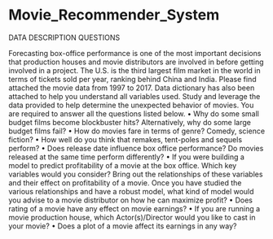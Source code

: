 # Movie_Recommender_System


DATA DESCRIPTION
QUESTIONS

Forecasting box-office performance is one of the most important decisions that production houses
and movie distributors are involved in before getting involved in a project. The U.S. is the
third largest film market in the world in terms of tickets sold per year, ranking behind China and
India. Please find attached the movie data from 1997 to 2017. Data dictionary has also been
attached to help you understand all variables used. Study and leverage the data provided to help
determine the unexpected behavior of movies. You are required to answer all the questions listed
below.
• Why do some small budget films become blockbuster hits? Alternatively, why do some large budget films fail?
• How do movies fare in terms of genre? Comedy, science fiction?
• How well do you think that remakes, tent-poles and sequels perform?
• Does release date influence box office performance? Do movies released at the same time perform differently?
• If you were building a model to predict profitability of a movie at the box office. Which key variables would you consider? Bring out the relationships of these variables and their effect on profitability of a movie. Once you have studied the various relationships and have a robust model, what kind of model would you advise to a movie distributor on how he can maximize profit?
• Does rating of a movie have any effect on movie earnings?
• If you are running a movie production house, which Actor(s)/Director would you like to cast in your movie?
• Does a plot of a movie affect its earnings in any way?
